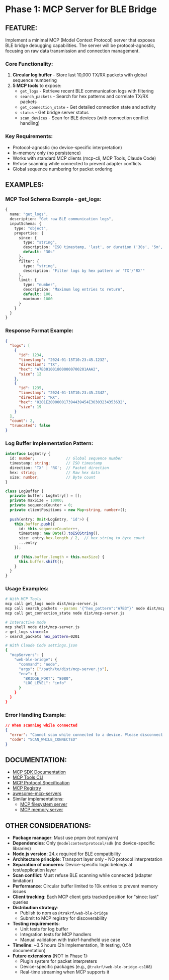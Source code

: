 # Phase 1: MCP Server for BLE Bridge

## FEATURE:
Implement a minimal MCP (Model Context Protocol) server that exposes BLE bridge debugging capabilities. The server will be protocol-agnostic, focusing on raw data transmission and connection management.

### Core Functionality:
1. **Circular log buffer** - Store last 10,000 TX/RX packets with global sequence numbering
2. **5 MCP tools** to expose:
   - `get_logs` - Retrieve recent BLE communication logs with filtering
   - `search_packets` - Search for hex patterns and correlate TX/RX packets
   - `get_connection_state` - Get detailed connection state and activity
   - `status` - Get bridge server status
   - `scan_devices` - Scan for BLE devices (with connection conflict handling)

### Key Requirements:
- Protocol-agnostic (no device-specific interpretation)
- In-memory only (no persistence)
- Works with standard MCP clients (mcp-cli, MCP Tools, Claude Code)
- Refuse scanning while connected to prevent adapter conflicts
- Global sequence numbering for packet ordering

## EXAMPLES:

### MCP Tool Schema Example - get_logs:
```typescript
{
  name: "get_logs",
  description: "Get raw BLE communication logs",
  inputSchema: {
    type: "object",
    properties: {
      since: {
        type: "string",
        description: "ISO timestamp, 'last', or duration ('30s', '5m', '1h')",
        default: "30s"
      },
      filter: {
        type: "string",
        description: "Filter logs by hex pattern or 'TX'/'RX'"
      },
      limit: {
        type: "number",
        description: "Maximum log entries to return",
        default: 100,
        maximum: 1000
      }
    }
  }
}
```

### Response Format Example:
```json
{
  "logs": [
    {
      "id": 1234,
      "timestamp": "2024-01-15T10:23:45.123Z",
      "direction": "TX",
      "hex": "A7B3010018000000700201AAA2",
      "size": 12
    },
    {
      "id": 1235,
      "timestamp": "2024-01-15T10:23:45.234Z",
      "direction": "RX",
      "hex": "0201E200000017394439454E30303234353632",
      "size": 19
    }
  ],
  "count": 2,
  "truncated": false
}
```

### Log Buffer Implementation Pattern:
```typescript
interface LogEntry {
  id: number;              // Global sequence number
  timestamp: string;       // ISO timestamp
  direction: 'TX' | 'RX';  // Packet direction
  hex: string;             // Raw hex data
  size: number;            // Byte count
}

class LogBuffer {
  private buffer: LogEntry[] = [];
  private maxSize = 10000;
  private sequenceCounter = 0;
  private clientPositions = new Map<string, number>();
  
  push(entry: Omit<LogEntry, 'id'>) {
    this.buffer.push({
      id: this.sequenceCounter++,
      timestamp: new Date().toISOString(),
      size: entry.hex.length / 2,  // hex string to byte count
      ...entry
    });
    
    if (this.buffer.length > this.maxSize) {
      this.buffer.shift();
    }
  }
}
```

### Usage Examples:
```bash
# With MCP Tools
mcp call get_logs node dist/mcp-server.js
mcp call search_packets --params '{"hex_pattern":"A7B3"}' node dist/mcp-server.js
mcp call get_connection_state node dist/mcp-server.js

# Interactive mode
mcp shell node dist/mcp-server.js
> get_logs since=1m
> search_packets hex_pattern=0201

# With Claude Code settings.json
{
  "mcpServers": {
    "web-ble-bridge": {
      "command": "node",
      "args": ["/path/to/dist/mcp-server.js"],
      "env": {
        "BRIDGE_PORT": "8080",
        "LOG_LEVEL": "info"
      }
    }
  }
}
```

### Error Handling Example:
```json
// When scanning while connected
{
  "error": "Cannot scan while connected to a device. Please disconnect first.",
  "code": "SCAN_WHILE_CONNECTED"
}
```

## DOCUMENTATION:
- [MCP SDK Documentation](https://github.com/modelcontextprotocol/sdk)
- [MCP Tools CLI](https://github.com/f/mcptools)
- [MCP Protocol Specification](https://modelcontextprotocol.io/docs)
- [MCP Registry](https://github.com/modelcontextprotocol/registry)
- [awesome-mcp-servers](https://github.com/appcypher/awesome-mcp-servers)
- Similar implementations:
  - [MCP filesystem server](https://github.com/modelcontextprotocol/servers/tree/main/src/filesystem)
  - [MCP memory server](https://github.com/modelcontextprotocol/servers/tree/main/src/memory)

## OTHER CONSIDERATIONS:
- **Package manager**: Must use pnpm (not npm/yarn)
- **Dependencies**: Only `@modelcontextprotocol/sdk` (no device-specific libraries)
- **Node.js version**: 24.x required for BLE compatibility
- **Architecture principle**: Transport layer only - NO protocol interpretation
- **Separation of concerns**: Device-specific logic belongs at test/application layer
- **Scan conflict**: Must refuse BLE scanning while connected (adapter limitation)
- **Performance**: Circular buffer limited to 10k entries to prevent memory issues
- **Client tracking**: Each MCP client gets tracked position for "since: last" queries
- **Distribution strategy**: 
  - Publish to npm as `@trakrf/web-ble-bridge`
  - Submit to MCP registry for discoverability
- **Testing requirements**:
  - Unit tests for log buffer
  - Integration tests for MCP handlers
  - Manual validation with trakrf-handheld use case
- **Timeline**: ~3.5 hours (2h implementation, 1h testing, 0.5h documentation)
- **Future extensions** (NOT in Phase 1):
  - Plugin system for packet interpreters
  - Device-specific packages (e.g., `@trakrf/web-ble-bridge-cs108`)
  - Real-time streaming when MCP supports it